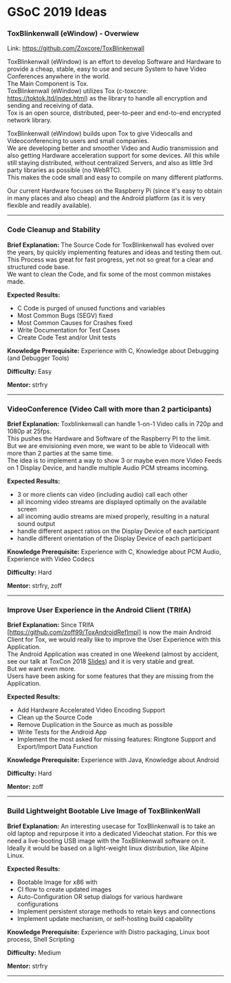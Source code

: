 # GSoC 2019 Ideas

### ToxBlinkenwall (eWindow) - Overwiew

Link: <a href="https://github.com/Zoxcore/ToxBlinkenwall">https://github.com/Zoxcore/ToxBlinkenwall</a>

ToxBlinkenwall (eWindow) is an effort to develop Software and Hardware to provide a cheap, stable,
easy to use and secure System to have Video Conferences anywhere in the world.<br>
The Main Component is Tox.<br>
ToxBlinkenwall (eWindow) utilizes Tox (c-toxcore: <a href="https://toktok.ltd/index.html">https://toktok.ltd/index.html</a>)
as the library to handle all encryption and sending and receiving of data.<br>
Tox is an open source, distributed, peer-to-peer and end-to-end encrypted network library.<br>

ToxBlinkenwall (eWindow) builds upon Tox to give Videocalls and Videoconferencing to users and small companies.<br>
We are developing better and smoother Video and Audio transmission and also getting Hardware acceleration support
for some devices. All this while still staying distributed, without centralized Servers, and also as
little 3rd party libraries as possible (no WebRTC).<br>
This makes the code small and easy to compile on many different platforms.<br>

Our current Hardware focuses on the Raspberry Pi (since it's easy to obtain in many places and also cheap)
and the Android platform (as it is very flexible and readily available).

___
### Code Cleanup and Stability

<b>Brief Explanation:</b>
The Source Code for ToxBlinkenwall has evolved over the years, by quickly implementing features and ideas and
testing them out.<br>
This Process was great for fast progress, yet not so great for a clear and structured code base.<br>
We want to clean the Code, and fix some of the most common mistakes made.<br>

<b>Expected Results:</b>
- C Code is purged of unused functions and variables
- Most Common Bugs (SEGV) fixed
- Most Common Causes for Crashes fixed
- Write Documentation for Test Cases
- Create Code Test and/or Unit tests

<b>Knowledge Prerequisite:</b> Experience with C, Knowledge about Debugging (and Debugger Tools)

<b>Difficulty:</b> Easy

<b>Mentor:</b> strfry

___
### VideoConference (Video Call with more than 2 participants)

<b>Brief Explanation:</b>
Toxblinkenwall can handle 1-on-1 Video calls in 720p and 1080p at 25fps.<br>
This pushes the Hardware and Software of the Raspberry PI to the limit.<br>
But we are envisioning even more, we want to be able to Videocall with more than 2 parties at the
same time.<br>
The idea is to implement a way to show 3 or maybe even more Video Feeds on 1 Display Device,
and handle multiple Audio PCM streams incoming.<br>

<b>Expected Results:</b>
- 3 or more clients can video (including audio) call each other
- all incoming video streams are displayed optimally on the available screen
- all incoming audio streams are mixed properly, resulting in a natural sound output
- handle different aspect ratios on the Display Device of each participant
- handle different orientation of the Display Device of each participant

<b>Knowledge Prerequisite:</b> Experience with C, Knowledge about PCM Audio, Experience with Video Codecs

<b>Difficulty:</b> Hard

<b>Mentor:</b> strfry, zoff

___
### Improve User Experience in the Android Client (TRIfA)
<b>Brief Explanation:</b>
Since TRIfA [https://github.com/zoff99/ToxAndroidRefImpl] is now the main Android Client for Tox,
we would really like to improve the User Experience with this Application.<br>
The Android Application was created in one Weekend (almost by accident, see our talk at ToxCon 2018
[Slides](https://github.com/zoff99/ToxCon2018/blob/master/slides/zoff_echobot_to_trifa.pdf))
and it is very stable and great.<br>
But we want even more.<br>
Users have been asking for some features that they are missing from the Application.<br>

<b>Expected Results:</b>
- Add Hardware Accelerated Video Encoding Support
- Clean up the Source Code
- Remove Duplication in the Source as much as possible
- Write Tests for the Android App
- Implement the most asked for missing features: Ringtone Support and Export/Import Data Function

<b>Knowledge Prerequisite:</b> Experience with Java, Knowledge about Android

<b>Difficulty:</b> Hard

<b>Mentor:</b> zoff

___
### Build Lightweight Bootable Live Image of ToxBlinkenWall
<b>Brief Explanation:</b>
An interesting usecase for ToxBlinkenwall is to take an old laptop and repurpose it into a dedicated Videochat station.
For this we need a live-booting USB image with the ToxBlinkenwall software on it.
Ideally it would be based on a light-weight linux distribution, like Alpine Linux.

<b>Expected Results:</b>
- Bootable Image for x86 with 
- CI flow to create updated images
- Auto-Configuration OR setup dialogs for various hardware configurations
- Implement persistent storage methods to retain keys and connections
- Implement update mechanism, or self-hosting build capability


<b>Knowledge Prerequisite:</b> Experience with Distro packaging, Linux boot process, Shell Scripting

<b>Difficulty:</b> Medium

<b>Mentor:</b> strfry

___
###
